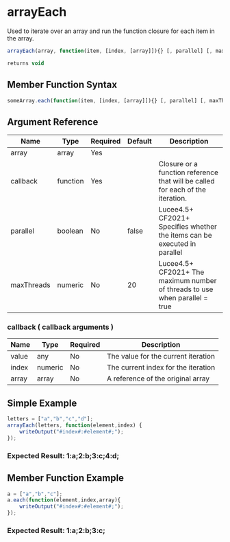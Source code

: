 # arrayEach

Used to iterate over an array and run the function closure for each item in the array.

```javascript
arrayEach(array, function(item, [index, [array]]){} [, parallel] [, maxThreads])
```

```javascript
returns void
```

## Member Function Syntax

```javascript
someArray.each(function(item, [index, [array]]){} [, parallel] [, maxThreads])
```

## Argument Reference

| Name | Type | Required | Default | Description |
| --- | --- | --- | --- | --- |
| array | array | Yes |  |  |
| callback | function | Yes |  | Closure or a function reference that will be called for each of the iteration. |
| parallel | boolean | No | false | Lucee4.5+ CF2021+ Specifies whether the items can be executed in parallel |
| maxThreads | numeric | No | 20 | Lucee4.5+ CF2021+ The maximum number of threads to use when parallel = true |

### callback ( callback arguments )
| Name | Type | Required | Description |
| --- | --- | --- | --- |
| value | any | No | The value for the current iteration
| index | numeric | No | The current index for the iteration
| array | array | No | A reference of the original array

## Simple Example

```javascript
letters = ["a","b","c","d"]; 
arrayEach(letters, function(element,index) {
    writeOutput("#index#:#element#;");
});
```

### Expected Result: 1:a;2:b;3:c;4:d;

## Member Function Example

```javascript
a = ["a","b","c"];
a.each(function(element,index,array){
    writeOutput("#index#:#element#;"); 
});
```

### Expected Result: 1:a;2:b;3:c;
